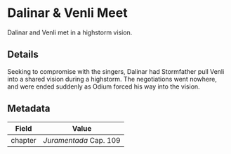 # Dalinar & Venli Meet
Dalinar and Venli met in a highstorm vision.

## Details
Seeking to compromise with the singers, Dalinar had Stormfather pull Venli into a shared vision during a highstorm. The negotiations went nowhere, and were ended suddenly as Odium forced his way into the vision.

## Metadata
| Field | Value |
| ----- | ----- |
| chapter | *Juramentada* Cap. 109 |
